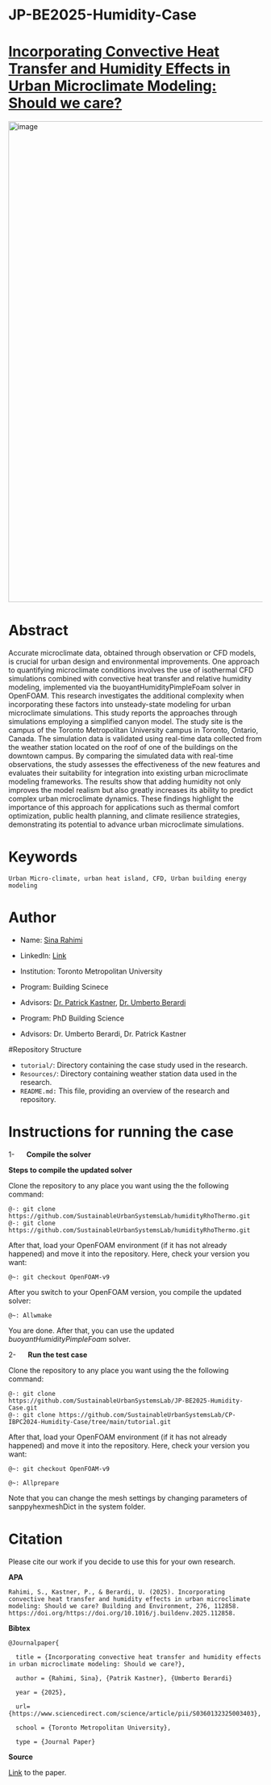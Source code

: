 # JP-BE2025-Humidity-Case

# [Incorporating Convective Heat Transfer and Humidity Effects in Urban Microclimate Modeling: Should we care?](https://www.sciencedirect.com/science/article/pii/S0360132325003403)


<img width="953" alt="image" src="https://github.com/user-attachments/assets/c0110f1b-a4c1-4b7f-b730-4e5f825effb7" />



# Abstract

Accurate microclimate data, obtained through observation or CFD models, is crucial for urban design and environmental improvements. One approach to quantifying microclimate conditions involves the use of isothermal CFD simulations combined with convective heat transfer and relative humidity modeling, implemented via the buoyantHumidityPimpleFoam solver in OpenFOAM. This research investigates the additional complexity when incorporating these factors into unsteady-state modeling for urban microclimate simulations. This study reports the approaches through simulations employing a simplified canyon model. The study site is the campus of the Toronto Metropolitan University campus in Toronto, Ontario, Canada. The simulation data is validated using real-time data collected from the weather station located on the roof of one of the buildings on the downtown campus. By comparing the simulated data with real-time observations, the study assesses the effectiveness of the new features and evaluates their suitability for integration into existing urban microclimate modeling frameworks. The results show that adding humidity not only improves the model realism but also greatly increases its ability to predict complex urban microclimate dynamics. These findings highlight the importance of this approach for applications such as thermal comfort optimization, public health planning, and climate resilience strategies, demonstrating its potential to advance urban microclimate simulations.


# Keywords

```Urban Micro-climate, urban heat island, CFD, Urban building energy modeling```

# Author

- Name: [Sina Rahimi](mailto:sina.rahimi@torontomu.ca)
- LinkedIn: [Link](https://www.linkedin.com/in/sinarahimi2020/)
- Institution: Toronto Metropolitan University

- Program: Building Scinece
- Advisors: [Dr. Patrick Kastner](https://arch.gatech.edu/people/patrick-kastner), [Dr. Umberto Berardi](https://sites.google.com/site/umbertoberardihomepage/home)
- Program: PhD Building Science
- Advisors: Dr. Umberto Berardi, Dr. Patrick Kastner


#Repository Structure

- ```tutorial/```: Directory containing the case study used in the research.
- ```Resources/```: Directory containing weather station data used in the research.
- ```README.md:``` This file, providing an overview of the research and repository.

# Instructions for running the case


1-      **Compile the solver**

**Steps to compile the updated solver**

Clone the repository to any place you want using the
the following command:

```console
@-: git clone
https://github.com/SustainableUrbanSystemsLab/humidityRhoThermo.git
@-: git clone https://github.com/SustainableUrbanSystemsLab/humidityRhoThermo.git
```

After that, load your OpenFOAM environment (if it has not already
happened) and move it into the repository. Here, check your version you want:

```console
@~: git checkout OpenFOAM-v9
```

After you switch to your OpenFOAM version, you compile the
updated solver:

```console
@~: Allwmake
```

You are done. After that, you can use the updated *buoyantHumidityPimpleFoam* solver.

2-      **Run the test case**

Clone the repository to any place you want using the
the following command:

```console
@-: git clone
https://github.com/SustainableUrbanSystemsLab/JP-BE2025-Humidity-Case.git
@-: git clone https://github.com/SustainableUrbanSystemsLab/CP-IBPC2024-Humidity-Case/tree/main/tutorial.git
```

After that, load your OpenFOAM environment (if it has not already happened) and move it into the repository. Here, check your version you want:

```console
@~: git checkout OpenFOAM-v9  
```
```console
@~: Allprepare
```

Note that you can change the mesh settings by changing
parameters of sanppyhexmeshDict in the system folder.

# Citation

Please cite our work if you decide to use this for your own research.

**APA**

```
Rahimi, S., Kastner, P., & Berardi, U. (2025). Incorporating convective heat transfer and humidity effects in urban microclimate modeling: Should we care? Building and Environment, 276, 112858. https://doi.org/https://doi.org/10.1016/j.buildenv.2025.112858.
```

**Bibtex**
```
@Journalpaper{

  title = {Incorporating convective heat transfer and humidity effects in urban microclimate modeling: Should we care?},

  author = {Rahimi, Sina}, {Patrik Kastner}, {Umberto Berardi}

  year = {2025},

  url={https://www.sciencedirect.com/science/article/pii/S0360132325003403}, 

  school = {Toronto Metropolitan University},

  type = {Journal Paper}
```
**Source**

[Link](https://www.researchgate.net/publication/389890731_Incorporating_Convective_Heat_Transfer_and_Humidity_Effects_in_Urban_Microclimate_Modeling_Should_we_care) to the paper.

